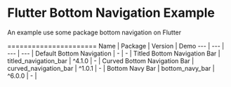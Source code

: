 # Flutter Bottom Navigation Example

An example use some package bottom navigation on Flutter

======================
Name | Package | Version | Demo 
--- | --- | --- | --- |
Default Bottom Navigation | - | - |
Titled Bottom Navigation Bar | titled_navigation_bar |  ^4.1.0 | - |
Curved Bottom Navigation Bar | curved_navigation_bar | ^1.0.1 | - |
Bottom Navy Bar | bottom_navy_bar | ^6.0.0 | - |

